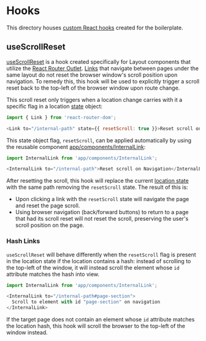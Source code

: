 # Hooks
This directory houses [custom React hooks](https://react.dev/learn/reusing-logic-with-custom-hooks) created for the boilerplate.

## useScrollReset

[useScrollReset](./useResetScroll.ts) is a hook created specifically for Layout components that utilize the [React Router Outlet](https://reactrouter.com/en/main/components/outlet). [Links](https://reactrouter.com/en/main/components/link) that navigate between pages under the same layout do not reset the browser window's scroll position upon navigation. To remedy this, this hook will be used to explicitly trigger a scroll reset back to the top-left of the browser window upon route change.

This scroll reset only triggers when a location change carries with it a specific flag in a location [state](https://reactrouter.com/en/main/components/link#state) object:

```javascript
import { Link } from 'react-router-dom';

<Link to="/internal-path" state={{ resetScroll: true }}>Reset scroll on navigation</Link>
```

This state object flag, `resetScroll`, can be applied automatically by using the reusable component [app/components/InternalLink](../components/InternalLink):

```javascript
import InternalLink from 'app/components/InternalLink';

<InternalLink to="/internal-path">Reset scroll on Navigation</InternalLink>
```

After resetting the scroll, this hook will replace the current [location state](https://reactrouter.com/en/main/start/concepts#definitions) with the same path removing the `resetScroll` state. The result of this is:
* Upon clicking a link with the `resetScroll` state will navigate the page and reset the page scroll.
* Using browser navigation (back/forward buttons) to return to a page that had its scroll reset will not reset the scroll, preserving the user's scroll position on the page.

### Hash Links
`useScrollReset` will behave differently when the `resetScroll` flag is present in the location state if the location contains a hash: instead of scrolling to the top-left of the window, it will instead scroll the element whose `id` attribute matches the hash into view.

```javascript
import InternalLink from 'app/components/InternalLink';

<InternalLink to="/internal-path#page-section">
  Scroll to element with id "page-section" on navigation
</InternalLink>
```

If the target page does not contain an element whose `id` attribute matches the location hash, this hook will scroll the browser to the top-left of the window instead.
